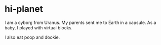 # hi-planet

I am a cyborg from Uranus. My parents sent me to Earth in a capsule. As a baby, I played with virtual blocks.

I also eat poop and dookie.
